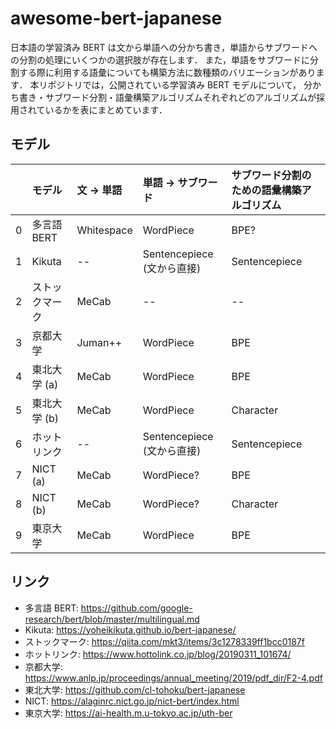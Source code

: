 # awesome-bert-japanese

日本語の学習済み BERT は文から単語への分かち書き，単語からサブワードへの分割の処理にいくつかの選択肢が存在します．
また，単語をサブワードに分割する際に利用する語彙についても構築方法に数種類のバリエーションがあります．
本リポジトリでは，公開されている学習済み BERT モデルについて，
分かち書き・サブワード分割・語彙構築アルゴリズムそれぞれどのアルゴリズムが採用されているかを表にまとめています．


## モデル


|      | モデル           | 文 -> 単語     | 単語 -> サブワード           | サブワード分割のための語彙構築アルゴリズム     |
| ---: | :--------------- | :------------- | :--------------------------- | :--------------------------------------------- |
| 0    | 多言語 BERT      | Whitespace     | WordPiece                    | BPE?                                           |
| 1    | Kikuta           | --             | Sentencepiece (文から直接)   | Sentencepiece                                  |
| 2    | ストックマーク   | MeCab          | --                           | --                                             |
| 3    | 京都大学         | Juman++        | WordPiece                    | BPE                                            |
| 4    | 東北大学 (a)     | MeCab          | WordPiece                    | BPE                                            |
| 5    | 東北大学 (b)     | MeCab          | WordPiece                    | Character                                      |
| 6    | ホットリンク     | --             | Sentencepiece (文から直接)   | Sentencepiece                                  |
| 7    | NICT (a)         | MeCab          | WordPiece?                   | BPE                                            |
| 8    | NICT (b)         | MeCab          | WordPiece?                   | Character                                      |
| 9    | 東京大学         | MeCab          | WordPiece                    | BPE                                            |



## リンク

- 多言語 BERT: https://github.com/google-research/bert/blob/master/multilingual.md
- Kikuta: https://yoheikikuta.github.io/bert-japanese/
- ストックマーク: https://qiita.com/mkt3/items/3c1278339ff1bcc0187f
- ホットリンク: https://www.hottolink.co.jp/blog/20190311_101674/
- 京都大学: https://www.anlp.jp/proceedings/annual_meeting/2019/pdf_dir/F2-4.pdf
- 東北大学: https://github.com/cl-tohoku/bert-japanese
- NICT: https://alaginrc.nict.go.jp/nict-bert/index.html
- 東京大学: https://ai-health.m.u-tokyo.ac.jp/uth-ber
